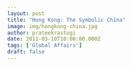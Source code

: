 ```yaml
---
layout: post
title: "Hong Kong: The Symbolic China"
image: img/hongkong-china.jpg
author: prateekrastogi
date: 2011-03-10T10:00:00.000Z
tags: ['Global Affairs']
draft: false
---
```


